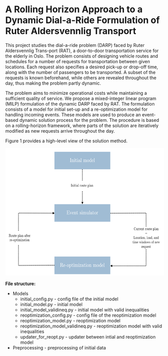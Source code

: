 # A Rolling Horizon Approach to a Dynamic Dial-a-Ride Formulation of Ruter Aldersvennlig Transport

This project studies the dial-a-ride problem (DARP) faced by Ruter Aldersvennlig Trans-port (RAT), a door-to-door transportation service for the elderly in Oslo.  The problem consists of designing vehicle routes and schedules for a number of requests for transportation between given locations.  Each request also specifies a desired pick-up or drop-off time, along with the number of passengers to be transported.  A subset of the requests is known beforehand, while others are revealed throughout the day, thus making the problem partly dynamic.

The problem aims to minimize operational costs while maintaining a sufficient quality of service. We propose a mixed-integer linear program (MILP) formulation of the dynamic DARP faced by RAT. The formulation consists of a model for initial set-up and a re-optimization model for handling incoming events.  These models are used to produce an event-based dynamic solution process for the problem.  The procedure is based on a rolling-horizon framework,  where  parts  of  the  solution  are  iteratively  modified  as  new  requests  arrive throughout the day. 

Figure 1 provides a high-level view of the solution method.

<img src=implementation_flow.PNG width="500" height="400">

**File structure:**

- Models
  - initial_config.py - config file of the initial model
  - initial_model.py - initial model
  - initial_model_validineq.py - initial model with valid inequalities
  - reoptimization_config.py - config file of the reoptimization model
  - reoptimization_model.py - reoptimization model
  - reoptimization_model_validineq.py - reoptimization model with valid inequalities
  - updater_for_reopt.py - updater between intial and reoptimization model
- Preprocessing - preprocessing of initial data
